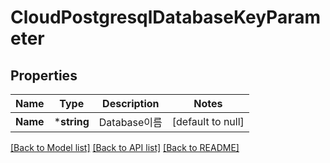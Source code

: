# CloudPostgresqlDatabaseKeyParameter

## Properties
Name | Type | Description | Notes
------------ | ------------- | ------------- | -------------
**Name** | ***string** | Database이름 | [default to null]

[[Back to Model list]](../README.md#documentation-for-models) [[Back to API list]](../README.md#documentation-for-api-endpoints) [[Back to README]](../README.md)


